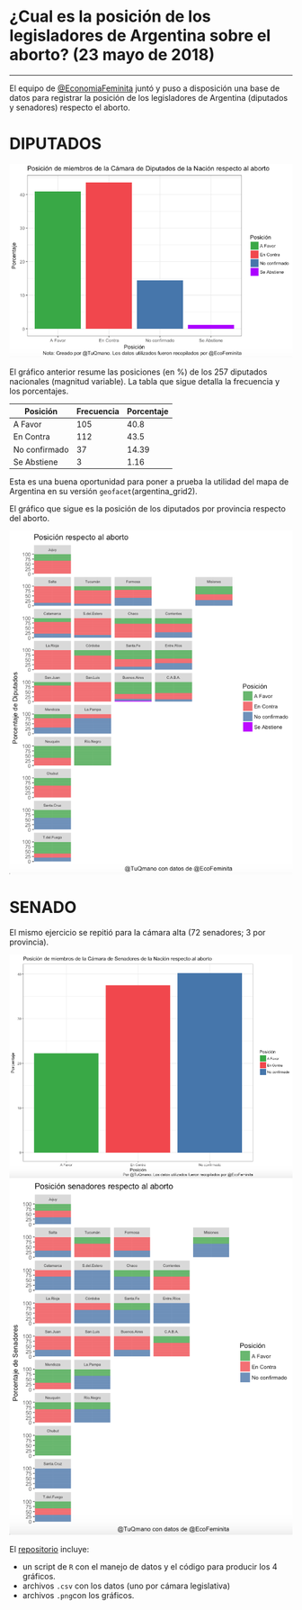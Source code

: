 # ¿Cual es la posición de los legisladores de Argentina sobre el aborto? (23 mayo de 2018)

---

El equipo de [@EconomiaFeminita](https://twitter.com/EcoFeminita/) juntó y puso a disposición una base de datos para registrar la posición de los legisladores de Argentina (diputados y senadores) respecto el aborto. 

# DIPUTADOS


![plot1](https://github.com/TuQmano/geofacet_ARG/blob/master/ARGENTINA/ABORTO/plot1.png)

El gráfico anterior resume las posiciones (en %) de los 257 diputados nacionales (magnitud variable). La tabla que sigue detalla la frecuencia y los porcentajes. 


Posición | Frecuencia |Porcentaje
--- | --- |---
A Favor | 105 | 40.8
En Contra| 112 |43.5
No confirmado | 37 |14.39
Se Abstiene | 3 | 1.16

Esta es una buena oportunidad para poner a prueba la utilidad del mapa de Argentina en su versión `geofacet`(argentina_grid2). 

El gráfico que sigue es la posición de los diputados por provincia respecto del aborto. 

![plot2](https://github.com/TuQmano/geofacet_ARG/blob/master/ARGENTINA/ABORTO/plot2.png)

# SENADO

El mismo ejercicio se repitió para la cámara alta (72 senadores; 3 por provincia). 

![plot3](https://github.com/TuQmano/geofacet_ARG/blob/master/ARGENTINA/ABORTO/plot3.png)
![plot4](https://github.com/TuQmano/geofacet_ARG/blob/master/ARGENTINA/ABORTO/plot4.png)


El [repositorio](https://github.com/TuQmano/geofacet_ARG/tree/master/ARGENTINA/ABORTO) incluye:
* un script de `R` con el manejo de datos y el código para producir los 4 gráficos. 
* archivos `.csv` con los datos (uno por cámara legislativa)
* archivos `.png`con los gráficos. 




